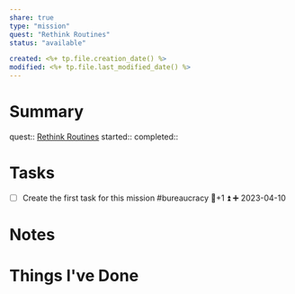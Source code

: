 ```yaml
---
share: true
type: "mission"
quest: "Rethink Routines"
status: "available"

created: <%+ tp.file.creation_date() %> 
modified: <%+ tp.file.last_modified_date() %>
---
```

 
# Summary
quest:: [Rethink Routines](./Rethink%20Routines.md)
started:: 
completed::
# Tasks
- [ ] Create the first task for this mission #bureaucracy  🥄+1 ⏫ ➕ 2023-04-10

# Notes

# Things I've Done